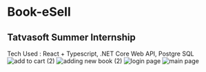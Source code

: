 # Book-eSell

## Tatvasoft Summer Internship

Tech Used : React + Typescript, .NET Core Web API, Postgre SQL
![add to cart (2)](https://user-images.githubusercontent.com/66566864/229444366-9480e4ca-4b8b-47c7-9818-0fc7b049d08d.jpg)
![adding new book (2)](https://user-images.githubusercontent.com/66566864/229444375-87de1636-d334-4203-84e7-2704f35026b4.jpg)
![login page](https://user-images.githubusercontent.com/66566864/229444380-fea7186b-0a44-4413-bf1a-103d82b3d406.jpg)
![main page](https://user-images.githubusercontent.com/66566864/229444382-5c09a487-fb63-4231-a6a7-feec8c272e83.jpg)
